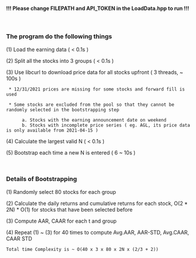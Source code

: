 
#### !!! Please change FILEPATH and API_TOKEN in the LoadData.hpp to run !!!

<br>

### The program do the following things 

(1) Load the earning data ( < 0.1s )

(2) Split all the stocks into 3 groups  ( < 0.1s )

(3) Use libcurl to download price data for all stocks upfront ( 3 threads, ~ 100s )

     * 12/31/2021 prices are missing for some stocks and forward fill is used
     
     * Some stocks are excluded from the pool so that they cannot be randomly selected in the bootstrapping step
         
          a. Stocks with the earning announcement date on weekend 
          b. Stocks with incomplete price series ( eg. AGL, its price data is only available from 2021-04-15 ) 
     
(4) Calculate the largest valid N ( < 0.1s )

(5) Bootstrap each time a new N is entered ( 6 ~ 10s )

<br>


### Details of Bootstrapping

(1) Randomly select 80 stocks for each group

(2) Calculate the daily returns and cumulative returns for each stock, O(2 * 2N)   * O(1) for stocks that have been selected before

(3) Compute AAR, CAAR for each t and group

(4) Repeat (1) ~ (3) for 40 times to compute Avg.AAR, AAR-STD, Avg.CAAR, CAAR STD

    Total time Complexity is ~ O(40 x 3 x 80 x 2N x (2/3 + 2))

